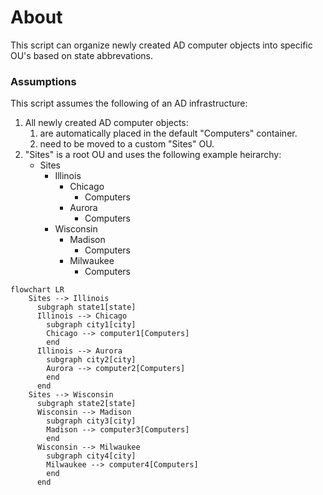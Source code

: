 # About

This script can organize newly created AD computer objects into specific OU's based on state abbrevations.

### Assumptions

This script assumes the following of an AD infrastructure:
1. All newly created AD computer objects:
    1. are automatically placed in the default "Computers" container.
    2. need to be moved to a custom "Sites" OU.
2. "Sites" is a root OU and uses the following example heirarchy:
    - Sites
      - Illinois
        - Chicago
          - Computers
        - Aurora
          - Computers
      - Wisconsin
        - Madison
          - Computers
        - Milwaukee
          - Computers

```mermaid
flowchart LR
    Sites --> Illinois
      subgraph state1[state]
      Illinois --> Chicago
        subgraph city1[city]
        Chicago --> computer1[Computers]
        end
      Illinois --> Aurora
        subgraph city2[city]
        Aurora --> computer2[Computers]
        end
      end
    Sites --> Wisconsin
      subgraph state2[state]
      Wisconsin --> Madison
        subgraph city3[city]
        Madison --> computer3[Computers]
        end
      Wisconsin --> Milwaukee
        subgraph city4[city]
        Milwaukee --> computer4[Computers]
        end
      end
```
